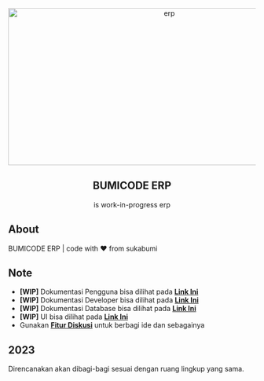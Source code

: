 <div align="center">
<img src="https://socialify.git.ci/bumicode/erp/image?description=1&descriptionEditable=Enterprise%20Resource%20Planning%20(ERP)&font=Raleway&issues=1&language=1&logo=https%3A%2F%2Fraw.githubusercontent.com%2Fbumicode%2Ferp-docs%2Fmain%2F.gitbook%2Fassets%2FArtboard%25201%2520copy.png&name=1&owner=1&pattern=Solid&pulls=1&stargazers=1&theme=Dark" alt="erp" width="640" height="320" />
    <h2>BUMICODE ERP</h2>
    <p align="center">
        <p>is work-in-progress erp</p>
    </p>
</div>

## About
BUMICODE ERP | code with ❤ from sukabumi

## Note
- **[WIP]** Dokumentasi Pengguna bisa dilihat pada [**Link Ini**](https://bumicode.gitbook.io/erp/)
- **[WIP]** Dokumentasi Developer bisa dilihat pada [**Link Ini**](https://bumicode.gitbook.io/erp-dev/)
- **[WIP]** Dokumentasi Database bisa dilihat pada [**Link Ini**](https://dbdocs.io/mohamadsyalvasr/bumicode_erp)
- **[WIP]** UI bisa dilihat pada [**Link Ini**](https://www.figma.com/file/zmsJ1HOdVMCrdp2FvKwlRW/ERP?node-id=0%3A1&t=lp0ek86C1gNfSxFR-1)
- Gunakan **[Fitur Diskusi](https://github.com/bumicode/erp/discussions)** untuk berbagi ide dan sebagainya 

## 2023
Direncanakan akan dibagi-bagi sesuai dengan ruang lingkup yang sama.
